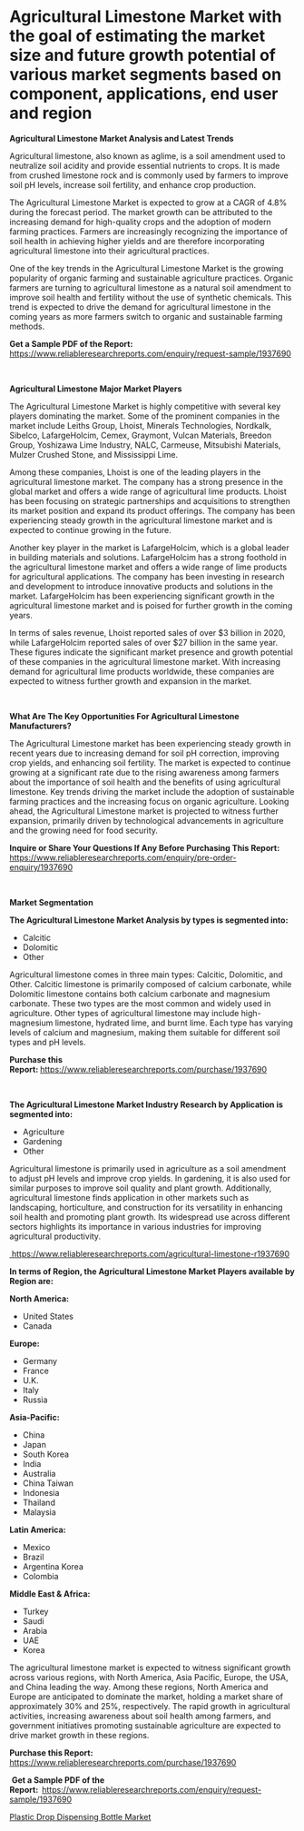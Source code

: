 <p><h1>Agricultural Limestone Market with the goal of estimating the market size and future growth potential of various market segments based on component, applications, end user and region</h1></p><p><strong>Agricultural Limestone Market Analysis and Latest Trends</strong></p>
<p><p>Agricultural limestone, also known as aglime, is a soil amendment used to neutralize soil acidity and provide essential nutrients to crops. It is made from crushed limestone rock and is commonly used by farmers to improve soil pH levels, increase soil fertility, and enhance crop production.</p><p>The Agricultural Limestone Market is expected to grow at a CAGR of 4.8% during the forecast period. The market growth can be attributed to the increasing demand for high-quality crops and the adoption of modern farming practices. Farmers are increasingly recognizing the importance of soil health in achieving higher yields and are therefore incorporating agricultural limestone into their agricultural practices.</p><p>One of the key trends in the Agricultural Limestone Market is the growing popularity of organic farming and sustainable agriculture practices. Organic farmers are turning to agricultural limestone as a natural soil amendment to improve soil health and fertility without the use of synthetic chemicals. This trend is expected to drive the demand for agricultural limestone in the coming years as more farmers switch to organic and sustainable farming methods.</p></p>
<p><strong>Get a Sample PDF of the Report:&nbsp;</strong> <a href="https://www.reliableresearchreports.com/enquiry/request-sample/1937690">https://www.reliableresearchreports.com/enquiry/request-sample/1937690</a></p>
<p>&nbsp;</p>
<p><strong>Agricultural Limestone Major Market Players</strong></p>
<p><p>The Agricultural Limestone Market is highly competitive with several key players dominating the market. Some of the prominent companies in the market include Leiths Group, Lhoist, Minerals Technologies, Nordkalk, Sibelco, LafargeHolcim, Cemex, Graymont, Vulcan Materials, Breedon Group, Yoshizawa Lime Industry, NALC, Carmeuse, Mitsubishi Materials, Mulzer Crushed Stone, and Mississippi Lime.</p><p>Among these companies, Lhoist is one of the leading players in the agricultural limestone market. The company has a strong presence in the global market and offers a wide range of agricultural lime products. Lhoist has been focusing on strategic partnerships and acquisitions to strengthen its market position and expand its product offerings. The company has been experiencing steady growth in the agricultural limestone market and is expected to continue growing in the future.</p><p>Another key player in the market is LafargeHolcim, which is a global leader in building materials and solutions. LafargeHolcim has a strong foothold in the agricultural limestone market and offers a wide range of lime products for agricultural applications. The company has been investing in research and development to introduce innovative products and solutions in the market. LafargeHolcim has been experiencing significant growth in the agricultural limestone market and is poised for further growth in the coming years.</p><p>In terms of sales revenue, Lhoist reported sales of over $3 billion in 2020, while LafargeHolcim reported sales of over $27 billion in the same year. These figures indicate the significant market presence and growth potential of these companies in the agricultural limestone market. With increasing demand for agricultural lime products worldwide, these companies are expected to witness further growth and expansion in the market.</p></p>
<p>&nbsp;</p>
<p><strong>What Are The Key Opportunities For Agricultural Limestone Manufacturers?</strong></p>
<p><p>The Agricultural Limestone market has been experiencing steady growth in recent years due to increasing demand for soil pH correction, improving crop yields, and enhancing soil fertility. The market is expected to continue growing at a significant rate due to the rising awareness among farmers about the importance of soil health and the benefits of using agricultural limestone. Key trends driving the market include the adoption of sustainable farming practices and the increasing focus on organic agriculture. Looking ahead, the Agricultural Limestone market is projected to witness further expansion, primarily driven by technological advancements in agriculture and the growing need for food security.</p></p>
<p><strong>Inquire or Share Your Questions If Any Before Purchasing This Report:</strong> <a href="https://www.reliableresearchreports.com/enquiry/pre-order-enquiry/1937690">https://www.reliableresearchreports.com/enquiry/pre-order-enquiry/1937690</a></p>
<p>&nbsp;</p>
<p><strong>Market Segmentation</strong></p>
<p><strong>The Agricultural Limestone Market Analysis by types is segmented into:</strong></p>
<p><ul><li>Calcitic</li><li>Dolomitic</li><li>Other</li></ul></p>
<p><p>Agricultural limestone comes in three main types: Calcitic, Dolomitic, and Other. Calcitic limestone is primarily composed of calcium carbonate, while Dolomitic limestone contains both calcium carbonate and magnesium carbonate. These two types are the most common and widely used in agriculture. Other types of agricultural limestone may include high-magnesium limestone, hydrated lime, and burnt lime. Each type has varying levels of calcium and magnesium, making them suitable for different soil types and pH levels.</p></p>
<p><strong>Purchase this Report:&nbsp;</strong><a href="https://www.reliableresearchreports.com/purchase/1937690">https://www.reliableresearchreports.com/purchase/1937690</a></p>
<p>&nbsp;</p>
<p><strong>The Agricultural Limestone Market Industry Research by Application is segmented into:</strong></p>
<p><ul><li>Agriculture</li><li>Gardening</li><li>Other</li></ul></p>
<p><p>Agricultural limestone is primarily used in agriculture as a soil amendment to adjust pH levels and improve crop yields. In gardening, it is also used for similar purposes to improve soil quality and plant growth. Additionally, agricultural limestone finds application in other markets such as landscaping, horticulture, and construction for its versatility in enhancing soil health and promoting plant growth. Its widespread use across different sectors highlights its importance in various industries for improving agricultural productivity.</p></p>
<p><a href="https://www.reliableresearchreports.com/agricultural-limestone-r1937690">&nbsp;https://www.reliableresearchreports.com/agricultural-limestone-r1937690</a></p>
<p><strong>In terms of Region, the Agricultural Limestone Market Players available by Region are:</strong></p>
<p>
    <p> <strong> North America: </strong>
        <ul>
            <li>United States</li>
            <li>Canada</li>
        </ul>
        </p> 
    <p> <strong> Europe: </strong>
        <ul>
            <li>Germany</li>
            <li>France</li>
            <li>U.K.</li>
            <li>Italy</li>
            <li>Russia</li>
        </ul>
        </p> 
    <p> <strong> Asia-Pacific: </strong>
        <ul>
            <li>China</li>
            <li>Japan</li>
            <li>South Korea</li>
            <li>India</li>
            <li>Australia</li>
            <li>China Taiwan</li>
            <li>Indonesia</li>
            <li>Thailand</li>
            <li>Malaysia</li>
        </ul>
        </p> 
    <p> <strong> Latin America: </strong>
        <ul>
            <li>Mexico</li>
            <li>Brazil</li>
            <li>Argentina Korea</li>
            <li>Colombia</li>
        </ul>
        </p> 
    <p> <strong> Middle East & Africa: </strong>
        <ul>
            <li>Turkey</li>
            <li>Saudi</li>
            <li>Arabia</li>
            <li>UAE</li>
            <li>Korea</li>
        </ul>
    </p>
    </p>
<p><p>The agricultural limestone market is expected to witness significant growth across various regions, with North America, Asia Pacific, Europe, the USA, and China leading the way. Among these regions, North America and Europe are anticipated to dominate the market, holding a market share of approximately 30% and 25%, respectively. The rapid growth in agricultural activities, increasing awareness about soil health among farmers, and government initiatives promoting sustainable agriculture are expected to drive market growth in these regions.</p></p>
<p><strong>Purchase this Report: </strong><a href="https://www.reliableresearchreports.com/purchase/1937690">https://www.reliableresearchreports.com/purchase/1937690</a></p>
<p>&nbsp;<strong>Get a Sample PDF of the Report:&nbsp;&nbsp;</strong><a href="https://www.reliableresearchreports.com/enquiry/request-sample/1937690">https://www.reliableresearchreports.com/enquiry/request-sample/1937690</a></p>
<p><strong></strong></p>
<p><p><a href="https://github.com/mooaaztarek/Market-Research-Report-List-1/blob/main/plastic-drop-dispensing-bottle-market.md">Plastic Drop Dispensing Bottle Market</a></p></p>